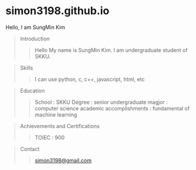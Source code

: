 # simon3198.github.io

Hello, I am SungMin Kim

>Introduction
>>Hello My name is SungMin Kim. I am undergraduate student of SKKU.

>Skills
>>I can use python, c, c++, javascript, html, etc

>Education
>>School : SKKU
>>Degree : senior undergraduate
>>magjor : computer science
>>academic accomplishments : fundamental of machine learning

>Achievements and Certifications
>> TOIEC : 900

>Contact
>>simon3198@gmail.com






